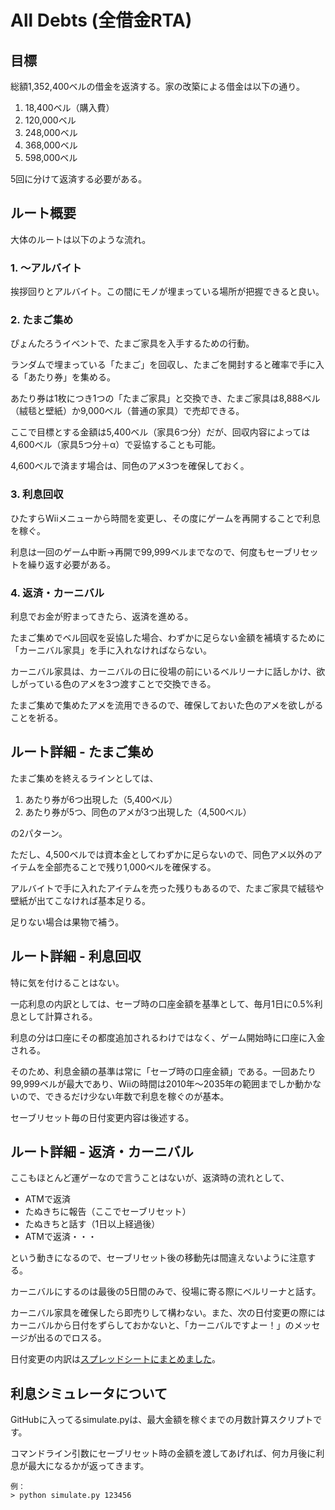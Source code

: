 # All Debts (全借金RTA)

## 目標
総額1,352,400ベルの借金を返済する。家の改築による借金は以下の通り。

1. 18,400ベル（購入費）
2. 120,000ベル
3. 248,000ベル
4. 368,000ベル
5. 598,000ベル

5回に分けて返済する必要がある。

## ルート概要
大体のルートは以下のような流れ。

### 1. ～アルバイト

挨拶回りとアルバイト。この間にモノが埋まっている場所が把握できると良い。

### 2. たまご集め

ぴょんたろうイベントで、たまご家具を入手するための行動。

ランダムで埋まっている「たまご」を回収し、たまごを開封すると確率で手に入る「あたり券」を集める。

あたり券は1枚につき1つの「たまご家具」と交換でき、たまご家具は8,888ベル（絨毯と壁紙）か9,000ベル（普通の家具）で売却できる。

ここで目標とする金額は5,400ベル（家具6つ分）だが、回収内容によっては4,600ベル（家具5つ分＋α）で妥協することも可能。

4,600ベルで済ます場合は、同色のアメ3つを確保しておく。

### 3. 利息回収

ひたすらWiiメニューから時間を変更し、その度にゲームを再開することで利息を稼ぐ。

利息は一回のゲーム中断→再開で99,999ベルまでなので、何度もセーブリセットを繰り返す必要がある。

### 4. 返済・カーニバル

利息でお金が貯まってきたら、返済を進める。

たまご集めでベル回収を妥協した場合、わずかに足らない金額を補填するために「カーニバル家具」を手に入れなければならない。

カーニバル家具は、カーニバルの日に役場の前にいるベルリーナに話しかけ、欲しがっている色のアメを3つ渡すことで交換できる。

たまご集めで集めたアメを流用できるので、確保しておいた色のアメを欲しがることを祈る。

## ルート詳細 - たまご集め
たまご集めを終えるラインとしては、

1. あたり券が6つ出現した（5,400ベル）
2. あたり券が5つ、同色のアメが3つ出現した（4,500ベル）

の2パターン。

ただし、4,500ベルでは資本金としてわずかに足らないので、同色アメ以外のアイテムを全部売ることで残り1,000ベルを確保する。

アルバイトで手に入れたアイテムを売った残りもあるので、たまご家具で絨毯や壁紙が出てこなければ基本足りる。

足りない場合は果物で補う。

## ルート詳細 - 利息回収
特に気を付けることはない。

一応利息の内訳としては、セーブ時の口座金額を基準として、毎月1日に0.5%利息として計算される。

利息の分は口座にその都度追加されるわけではなく、ゲーム開始時に口座に入金される。

そのため、利息金額の基準は常に「セーブ時の口座金額」である。一回あたり99,999ベルが最大であり、Wiiの時間は2010年～2035年の範囲までしか動かないので、できるだけ少ない年数で利息を稼ぐのが基本。

セーブリセット毎の日付変更内容は後述する。

## ルート詳細 - 返済・カーニバル
ここもほとんど運ゲーなので言うことはないが、返済時の流れとして、

- ATMで返済
- たぬきちに報告（ここでセーブリセット）
- たぬきちと話す（1日以上経過後）
- ATMで返済・・・

という動きになるので、セーブリセット後の移動先は間違えないように注意する。

カーニバルにするのは最後の5日間のみで、役場に寄る際にベルリーナと話す。

カーニバル家具を確保したら即売りして構わない。また、次の日付変更の際にはカーニバルから日付をずらしておかないと、「カーニバルですよー！」のメッセージが出るのでロスる。

日付変更の内訳は[スプレッドシートにまとめました](https://docs.google.com/spreadsheets/d/1EHtCwYirmuvTiiaBCGbC7A7vFV-1vI22CHKtLZsU8qA/edit?usp=sharing)。

## 利息シミュレータについて
GitHubに入ってるsimulate.pyは、最大金額を稼ぐまでの月数計算スクリプトです。

コマンドライン引数にセーブリセット時の金額を渡してあげれば、何カ月後に利息が最大になるかが返ってきます。

```
例：
> python simulate.py 123456
```
